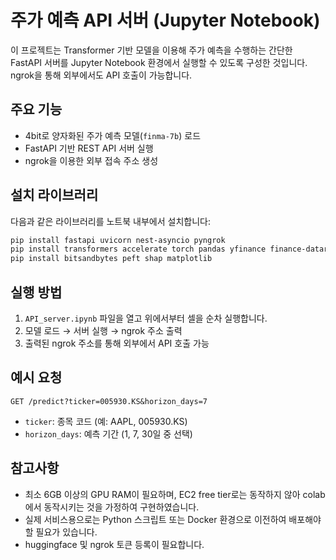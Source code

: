 # 주가 예측 API 서버 (Jupyter Notebook)

이 프로젝트는 Transformer 기반 모델을 이용해 주가 예측을 수행하는 간단한 FastAPI 서버를 Jupyter Notebook 환경에서 실행할 수 있도록 구성한 것입니다. ngrok을 통해 외부에서도 API 호출이 가능합니다.

## 주요 기능

- 4bit로 양자화된 주가 예측 모델(`finma-7b`) 로드
- FastAPI 기반 REST API 서버 실행
- ngrok을 이용한 외부 접속 주소 생성

## 설치 라이브러리

다음과 같은 라이브러리를 노트북 내부에서 설치합니다:

```bash
pip install fastapi uvicorn nest-asyncio pyngrok
pip install transformers accelerate torch pandas yfinance finance-datareader
pip install bitsandbytes peft shap matplotlib
````

## 실행 방법

1. `API_server.ipynb` 파일을 열고 위에서부터 셀을 순차 실행합니다.
2. 모델 로드 → 서버 실행 → ngrok 주소 출력
3. 출력된 ngrok 주소를 통해 외부에서 API 호출 가능

## 예시 요청

```http
GET /predict?ticker=005930.KS&horizon_days=7
```

* `ticker`: 종목 코드 (예: AAPL, 005930.KS)
* `horizon_days`: 예측 기간 (1, 7, 30일 중 선택)

## 참고사항

* 최소 6GB 이상의 GPU RAM이 필요하며, EC2 free tier로는 동작하지 않아 colab에서 동작시키는 것을 가정하여 구현하였습니다.
* 실제 서비스용으로는 Python 스크립트 또는 Docker 환경으로 이전하여 배포해야할 필요가 있습니다.
* huggingface 및 ngrok 토큰 등록이 필요합니다.
